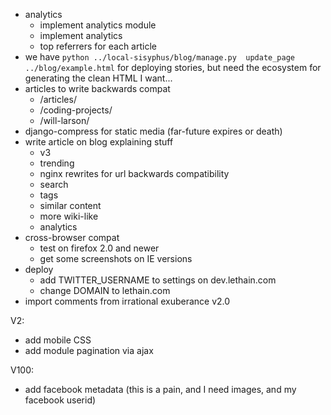 * analytics
  * implement analytics module
  * implement analytics
  * top referrers for each article
* we have ``python ../local-sisyphus/blog/manage.py  update_page ../blog/example.html``
    for deploying stories, but need the ecosystem for generating the clean HTML I want...
* articles to write backwards compat
  * /articles/
  * /coding-projects/
  * /will-larson/
* django-compress for static media (far-future expires or death)
* write article on blog explaining stuff
    * v3
    * trending
    * nginx rewrites for url backwards compatibility
    * search
    * tags
    * similar content
    * more wiki-like
    * analytics
* cross-browser compat
    * test on firefox 2.0 and newer
    * get some screenshots on IE versions
* deploy
    * add TWITTER_USERNAME to settings on dev.lethain.com
    * change DOMAIN to lethain.com
* import comments from irrational exuberance v2.0


V2:


* add mobile CSS
* add module pagination via ajax

V100:
* add facebook metadata (this is a pain, and I need images, and my facebook userid)